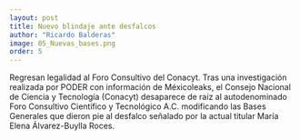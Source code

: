 ```yaml
---
layout: post
title: Nuevo blindaje ante desfalcos
author: "Ricardo Balderas"
image: 05_Nuevas_bases.png
order: 5
---
```

Regresan legalidad al Foro Consultivo del Conacyt. Tras una investigación realizada por PODER con información de Méxicoleaks, el Consejo Nacional de Ciencia y Tecnología (Conacyt) desaparece de raíz al autodenominado Foro Consultivo Científico y Tecnológico A.C. modificando las Bases Generales que dieron pie al desfalco señalado por la actual titular María Elena Álvarez-Buylla Roces.


